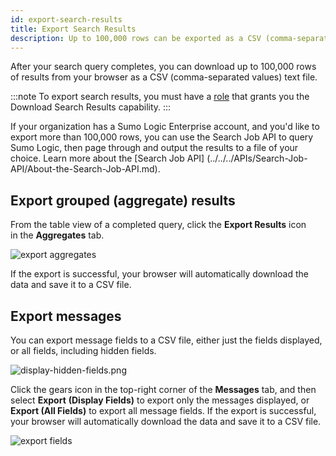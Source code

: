 ```yaml
---
id: export-search-results
title: Export Search Results
description: Up to 100,000 rows can be exported as a CSV (comma-separated values) text file.
---
```


After your search query completes, you can download up to 100,000 rows of results from your browser as a CSV (comma-separated values) text file.

:::note
To export search results, you must have a [role](/docs/manage/users-and-roles) that grants you the Download Search Results capability.
:::

If your organization has a Sumo Logic Enterprise account, and you'd like to export more than 100,000 rows, you can use the Search Job API to query Sumo Logic, then page through and output the results to a file of your choice. Learn more about the [Search Job API] (../../../APIs/Search-Job-API/About-the-Search-Job-API.md).

## Export grouped (aggregate) results

From the table view of a completed query, click the **Export Results** icon in the **Aggregates** tab.  

![export aggregates](/img/search/get-started-search/search-basics/export-search-results/exportaggregate.png)

If the export is successful, your browser will automatically download the data and save it to a CSV file.

## Export messages

You can export message fields to a CSV file, either just the fields displayed, or all fields, including hidden fields.

![display-hidden-fields.png](/img/search/get-started-search/search-basics/export-search-results/display-hidden-fields.png)

Click the gears icon in the top-right corner of the **Messages** tab, and then select **Export** **(Display Fields)** to export only the messages displayed, or **Export (All Fields)** to export all message fields. If the export is successful, your browser will automatically download the data and save it to a CSV file.  

![export fields](/img/search/get-started-search/search-basics/export-search-results/export-fields.png)
